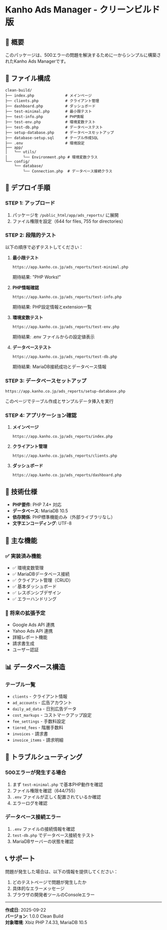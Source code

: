 # Kanho Ads Manager - クリーンビルド版

## 🎯 概要

このパッケージは、500エラーの問題を解決するために一からシンプルに構築されたKanho Ads Managerです。

## 📁 ファイル構成

```
clean-build/
├── index.php              # メインページ
├── clients.php            # クライアント管理
├── dashboard.php          # ダッシュボード
├── test-minimal.php       # 最小限テスト
├── test-info.php          # PHP情報
├── test-env.php           # 環境変数テスト
├── test-db.php            # データベーステスト
├── setup-database.php     # データベースセットアップ
├── database-setup.sql     # テーブル作成SQL
├── .env                   # 環境設定
├── app/
│   └── utils/
│       └── Environment.php # 環境変数クラス
└── config/
    └── database/
        └── Connection.php  # データベース接続クラス
```

## 🚀 デプロイ手順

### STEP 1: アップロード
1. パッケージを `/public_html/app/ads_reports/` に展開
2. ファイル権限を設定（644 for files, 755 for directories）

### STEP 2: 段階的テスト
以下の順序で必ずテストしてください：

1. **最小限テスト**
   ```
   https://app.kanho.co.jp/ads_reports/test-minimal.php
   ```
   期待結果: "PHP Works!"

2. **PHP情報確認**
   ```
   https://app.kanho.co.jp/ads_reports/test-info.php
   ```
   期待結果: PHP設定情報とextension一覧

3. **環境変数テスト**
   ```
   https://app.kanho.co.jp/ads_reports/test-env.php
   ```
   期待結果: .env ファイルからの設定値表示

4. **データベーステスト**
   ```
   https://app.kanho.co.jp/ads_reports/test-db.php
   ```
   期待結果: MariaDB接続成功とデータベース情報

### STEP 3: データベースセットアップ
```
https://app.kanho.co.jp/ads_reports/setup-database.php
```
このページでテーブル作成とサンプルデータ挿入を実行

### STEP 4: アプリケーション確認
1. **メインページ**
   ```
   https://app.kanho.co.jp/ads_reports/index.php
   ```

2. **クライアント管理**
   ```
   https://app.kanho.co.jp/ads_reports/clients.php
   ```

3. **ダッシュボード**
   ```
   https://app.kanho.co.jp/ads_reports/dashboard.php
   ```

## 🔧 技術仕様

- **PHP要件**: PHP 7.4+ 対応
- **データベース**: MariaDB 10.5
- **依存関係**: PHP標準機能のみ（外部ライブラリなし）
- **文字エンコーディング**: UTF-8

## 🌟 主な機能

### ✅ 実装済み機能
- ✅ 環境変数管理
- ✅ MariaDBデータベース接続
- ✅ クライアント管理（CRUD）
- ✅ 基本ダッシュボード
- ✅ レスポンシブデザイン
- ✅ エラーハンドリング

### 🔄 将来の拡張予定
- Google Ads API 連携
- Yahoo Ads API 連携
- 詳細レポート機能
- 請求書生成
- ユーザー認証

## 📊 データベース構造

### テーブル一覧
- `clients` - クライアント情報
- `ad_accounts` - 広告アカウント
- `daily_ad_data` - 日別広告データ
- `cost_markups` - コストマークアップ設定
- `fee_settings` - 手数料設定
- `tiered_fees` - 階層手数料
- `invoices` - 請求書
- `invoice_items` - 請求明細

## 🚨 トラブルシューティング

### 500エラーが発生する場合
1. まず `test-minimal.php` で基本PHP動作を確認
2. ファイル権限を確認（644/755）
3. `.env` ファイルが正しく配置されているか確認
4. エラーログを確認

### データベース接続エラー
1. `.env` ファイルの接続情報を確認
2. `test-db.php` でデータベース接続をテスト
3. MariaDBサーバーの状態を確認

## 📞 サポート

問題が発生した場合は、以下の情報を提供してください：
1. どのテストページで問題が発生したか
2. 具体的なエラーメッセージ
3. ブラウザの開発者ツールのConsoleエラー

---
**作成日**: 2025-09-22  
**バージョン**: 1.0.0 Clean Build  
**対象環境**: Xbiz PHP 7.4.33, MariaDB 10.5